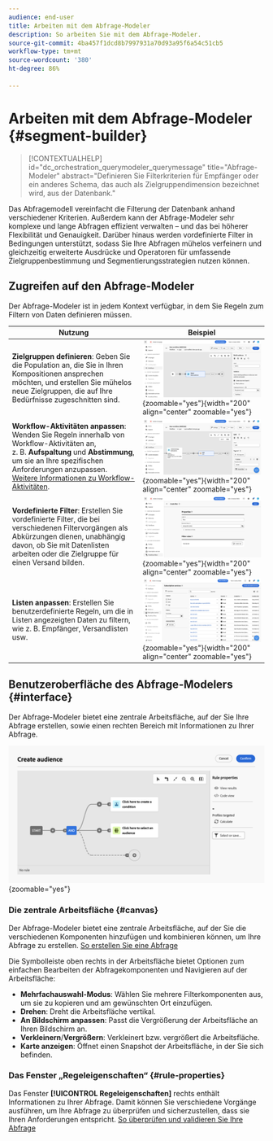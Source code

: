 ```yaml
---
audience: end-user
title: Arbeiten mit dem Abfrage-Modeler
description: So arbeiten Sie mit dem Abfrage-Modeler.
source-git-commit: 4ba457f1dcd8b7997931a70d93a95f6a54c51cb5
workflow-type: tm+mt
source-wordcount: '380'
ht-degree: 86%

---
```


# Arbeiten mit dem Abfrage-Modeler {#segment-builder}

>[!CONTEXTUALHELP]
>id="dc_orchestration_querymodeler_querymessage"
>title="Abfrage-Modeler"
>abstract="Definieren Sie Filterkriterien für Empfänger oder ein anderes Schema, das auch als Zielgruppendimension bezeichnet wird, aus der Datenbank."

Das Abfragemodell vereinfacht die Filterung der Datenbank anhand verschiedener Kriterien. Außerdem kann der Abfrage-Modeler sehr komplexe und lange Abfragen effizient verwalten – und das bei höherer Flexibilität und Genauigkeit. Darüber hinaus werden vordefinierte Filter in Bedingungen unterstützt, sodass Sie Ihre Abfragen mühelos verfeinern und gleichzeitig erweiterte Ausdrücke und Operatoren für umfassende Zielgruppenbestimmung und Segmentierungsstrategien nutzen können.

## Zugreifen auf den Abfrage-Modeler

Der Abfrage-Modeler ist in jedem Kontext verfügbar, in dem Sie Regeln zum Filtern von Daten definieren müssen.

| Nutzung | Beispiel |
|  ---  |  ---  |
| **Zielgruppen definieren**: Geben Sie die Population an, die Sie in Ihren Kompositionen ansprechen möchten, und erstellen Sie mühelos neue Zielgruppen, die auf Ihre Bedürfnisse zugeschnitten sind. | ![](assets/access-audience.png){zoomable="yes"}{width="200" align="center" zoomable="yes"} |
| **Workflow-Aktivitäten anpassen**: Wenden Sie Regeln innerhalb von Workflow-Aktivitäten an, z. B. **Aufspaltung** und **Abstimmung**, um sie an Ihre spezifischen Anforderungen anzupassen.  [Weitere Informationen zu Workflow-Aktivitäten](../compositions/activities/about-activities.md). | ![](assets/access-workflow.png){zoomable="yes"}{width="200" align="center" zoomable="yes"} |
| **Vordefinierte Filter**: Erstellen Sie vordefinierte Filter, die bei verschiedenen Filtervorgängen als Abkürzungen dienen, unabhängig davon, ob Sie mit Datenlisten arbeiten oder die Zielgruppe für einen Versand bilden. | ![](assets/access-predefined-filter.png){zoomable="yes"}{width="200" align="center" zoomable="yes"} |
| **Listen anpassen**: Erstellen Sie benutzerdefinierte Regeln, um die in Listen angezeigten Daten zu filtern, wie z. B. Empfänger, Versandlisten usw. | ![](assets/access-lists.png){zoomable="yes"}{width="200" align="center" zoomable="yes"} |

## Benutzeroberfläche des Abfrage-Modelers {#interface}

Der Abfrage-Modeler bietet eine zentrale Arbeitsfläche, auf der Sie Ihre Abfrage erstellen, sowie einen rechten Bereich mit Informationen zu Ihrer Abfrage.

![](assets/query-interface.png){zoomable="yes"}

### Die zentrale Arbeitsfläche {#canvas}

Der Abfrage-Modeler bietet eine zentrale Arbeitsfläche, auf der Sie die verschiedenen Komponenten hinzufügen und kombinieren können, um Ihre Abfrage zu erstellen. [So erstellen Sie eine Abfrage](build-query.md)

Die Symbolleiste oben rechts in der Arbeitsfläche bietet Optionen zum einfachen Bearbeiten der Abfragekomponenten und Navigieren auf der Arbeitsfläche:

* **Mehrfachauswahl-Modus**: Wählen Sie mehrere Filterkomponenten aus, um sie zu kopieren und am gewünschten Ort einzufügen.
* **Drehen**: Dreht die Arbeitsfläche vertikal.
* **An Bildschirm anpassen**: Passt die Vergrößerung der Arbeitsfläche an Ihren Bildschirm an.
* **Verkleinern**/**Vergrößern**: Verkleinert bzw. vergrößert die Arbeitsfläche.
* **Karte anzeigen**: Öffnet einen Snapshot der Arbeitsfläche, in der Sie sich befinden.

### Das Fenster „Regeleigenschaften“ {#rule-properties}

Das Fenster **[!UICONTROL Regeleigenschaften]** rechts enthält Informationen zu Ihrer Abfrage. Damit können Sie verschiedene Vorgänge ausführen, um Ihre Abfrage zu überprüfen und sicherzustellen, dass sie Ihren Anforderungen entspricht. [So überprüfen und validieren Sie Ihre Abfrage](build-query.md#check-and-validate-your-query)
